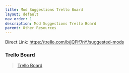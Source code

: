 ```yaml
---
title: Mod Suggestions Trello Board
layout: default
nav_order: 1
description: Mod Suggestions Trello Board
parent: Other Resources
---
```


Direct Link:  https://trello.com/b/jQFlf7nY/suggested-mods

### Trello Board

<blockquote class="trello-board-compact" Width="1200" height="1044">
<a href="https://trello.com/b/jQFlf7nY">Trello Board</a>
</blockquote>
<script src="https://p.trellocdn.com/embed.min.js"></script>  
